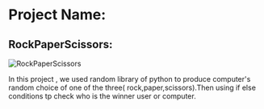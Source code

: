 # Project Name:
## RockPaperScissors:
![RockPaperScissors](https://media.giphy.com/media/H4bZ8PmOrSKd60TjLn/giphy.gif)

In this project , we used random library of python to produce computer's random choice of one of the three(
rock,paper,scissors).Then using if else conditions tp check who is the winner user or computer.
